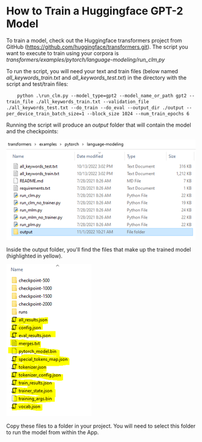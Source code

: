 # How to Train a Huggingface GPT-2 Model
To train a model, check out the Huggingface transformers project from GitHub (https://github.com/huggingface/transformers.git). The script you want to execute to train using your corpora is _transformers/examples/pytorch/language-modeling/run_clm,py_

To run the script, you will need your text and train files (below named _all_keywords_train.txt_ and _all_keywords_test.txt_) in the directory with the script and test/train files:

        python .\run_clm.py --model_type=gpt2 --model_name_or_path gpt2 --train_file ./all_keywords_train.txt --validation_file ./all_keywords_test.txt --do_train --do_eval --output_dir ./output --per_device_train_batch_size=1 --block_size 1024 --num_train_epochs 6

Running the script will produce an _output_ folder that will contain the model and the checkpoints:

![model-train](../images/model_train.png)

Inside the output folder, you'll find the files that make up the trained model (highlighted in yellow).

![model-files](../images/model_files.png)

Copy these files to a folder in your project. You will need to select this folder to run the model from within the App.